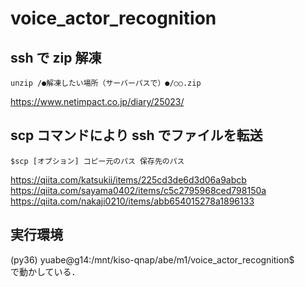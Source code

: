 # voice_actor_recognition
## ssh で zip 解凍
```
unzip /●解凍したい場所（サーバーパスで）●/○○.zip
```
https://www.netimpact.co.jp/diary/25023/

## scp コマンドにより ssh でファイルを転送
```
$scp [オプション] コピー元のパス 保存先のパス
```
https://qiita.com/katsukii/items/225cd3de6d3d06a9abcb  
https://qiita.com/sayama0402/items/c5c2795968ced798150a  
https://qiita.com/nakaji0210/items/abb654015278a1896133

## 実行環境
(py36) yuabe@g14:/mnt/kiso-qnap/abe/m1/voice_actor_recognition$  
で動かしている．